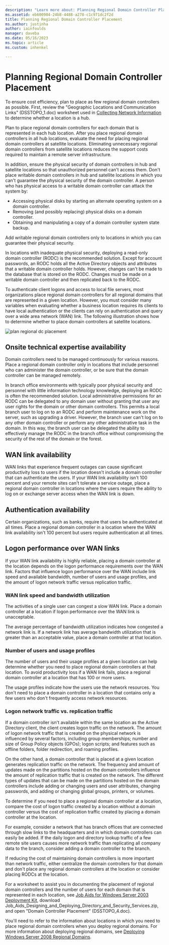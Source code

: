 ```yaml
---
description: "Learn more about: Planning Regional Domain Controller Placement"
ms.assetid: eb600904-24b8-4488-a278-c1c971dc2f2d
title: Planning Regional Domain Controller Placement
ms.author: justinha
author: iainfoulds
manager: daveba
ms.date: 05/16/2023
ms.topic: article
ms.custom: inhenkel

---
```


# Planning Regional Domain Controller Placement

To ensure cost efficiency, plan to place as few regional domain controllers as possible. First, review the "Geographic Locations and Communication Links" (DSSTOPO_1.doc) worksheet used in [Collecting Network Information](../../ad-ds/plan/Collecting-Network-Information.md) to determine whether a location is a hub.

Plan to place regional domain controllers for each domain that is represented in each hub location. After you place regional domain controllers in all hub locations, evaluate the need for placing regional domain controllers at satellite locations. Eliminating unnecessary regional domain controllers from satellite locations reduces the support costs required to maintain a remote server infrastructure.

In addition, ensure the physical security of domain controllers in hub and satellite locations so that unauthorized personnel can't access them. Don't place writable domain controllers in hub and satellite locations in which you can't guarantee the physical security of the domain controller. A person who has physical access to a writable domain controller can attack the system by:

- Accessing physical disks by starting an alternate operating system on a domain controller.
- Removing (and possibly replacing) physical disks on a domain controller.
- Obtaining and manipulating a copy of a domain controller system state backup.

Add writable regional domain controllers only to locations in which you can guarantee their physical security.

In locations with inadequate physical security, deploying a read-only domain controller (RODC) is the recommended solution. Except for account passwords, an RODC holds all the Active Directory objects and attributes that a writable domain controller holds. However, changes can't be made to the database that is stored on the RODC. Changes must be made on a writable domain controller and then replicated back to the RODC.

To authenticate client logons and access to local file servers, most organizations place regional domain controllers for all regional domains that are represented in a given location. However, you must consider many variables when evaluating whether a business location requires its clients to have local authentication or the clients can rely on authentication and query over a wide area network (WAN) link. The following illustration shows how to determine whether to place domain controllers at satellite locations.

![plan regional dc placement](media/Planning-Regional-Domain-Controller-Placement/49892c8c-2c99-4aab-92ba-808dbc8048e2.gif)

## Onsite technical expertise availability

Domain controllers need to be managed continuously for various reasons. Place a regional domain controller only in locations that include personnel who can administer the domain controller, or be sure that the domain controller can be managed remotely.

In branch office environments with typically poor physical security and personnel with little information technology knowledge, deploying an RODC is often the recommended solution. Local administrative permissions for an RODC can be delegated to any domain user without granting that user any user rights for the domain or other domain controllers. This permits a local branch user to log on to an RODC and perform maintenance work on the server, such as upgrading a driver. However, the branch user can't log on to any other domain controller or perform any other administrative task in the domain. In this way, the branch user can be delegated the ability to effectively manage the RODC in the branch office without compromising the security of the rest of the domain or the forest.

## WAN link availability

WAN links that experience frequent outages can cause significant productivity loss to users if the location doesn't include a domain controller that can authenticate the users. If your WAN link availability isn't 100 percent and your remote sites can't tolerate a service outage, place a regional domain controller in locations where the users require the ability to log on or exchange server access when the WAN link is down.

## Authentication availability

Certain organizations, such as banks, require that users be authenticated at all times. Place a regional domain controller in a location where the WAN link availability isn't 100 percent but users require authentication at all times.

## Logon performance over WAN links

If your WAN link availability is highly reliable, placing a domain controller at the location depends on the logon performance requirements over the WAN link. Factors that influence logon performance over the WAN include link speed and available bandwidth, number of users and usage profiles, and the amount of logon network traffic versus replication traffic.

### WAN link speed and bandwidth utilization

The activities of a single user can congest a slow WAN link. Place a domain controller at a location if logon performance over the WAN link is unacceptable.

The average percentage of bandwidth utilization indicates how congested a network link is. If a network link has average bandwidth utilization that is greater than an acceptable value, place a domain controller at that location.

### Number of users and usage profiles

The number of users and their usage profiles at a given location can help determine whether you need to place regional domain controllers at that location. To avoid productivity loss if a WAN link fails, place a regional domain controller at a location that has 100 or more users.

The usage profiles indicate how the users use the network resources. You don't need to place a domain controller in a location that contains only a few users who don't frequently access network resources.

### Logon network traffic vs. replication traffic

If a domain controller isn't available within the same location as the Active Directory client, the client creates logon traffic on the network. The amount of logon network traffic that is created on the physical network is influenced by several factors, including group memberships; number and size of Group Policy objects (GPOs); logon scripts; and features such as offline folders, folder redirection, and roaming profiles.

On the other hand, a domain controller that is placed at a given location generates replication traffic on the network. The frequency and amount of updates made on the partitions hosted on the domain controllers influence the amount of replication traffic that is created on the network. The different types of updates that can be made on the partitions hosted on the domain controllers include adding or changing users and user attributes, changing passwords, and adding or changing global groups, printers, or volumes.

To determine if you need to place a regional domain controller at a location, compare the cost of logon traffic created by a location without a domain controller versus the cost of replication traffic created by placing a domain controller at the location.

For example, consider a network that has branch offices that are connected through slow links to the headquarters and in which domain controllers can easily be added. If the daily logon and directory lookup traffic of a few remote site users causes more network traffic than replicating all company data to the branch, consider adding a domain controller to the branch.

If reducing the cost of maintaining domain controllers is more important than network traffic, either centralize the domain controllers for that domain and don't place any regional domain controllers at the location or consider placing RODCs at the location.

For a worksheet to assist you in documenting the placement of regional domain controllers and the number of users for each domain that is represented in each location, see [Job Aids for Windows Server 2003 Deployment Kit](https://microsoft.com/download/details.aspx?id=9608), download Job_Aids_Designing_and_Deploying_Directory_and_Security_Services.zip, and open "Domain Controller Placement" (DSSTOPO_4.doc).

You'll need to refer to the information about locations in which you need to place regional domain controllers when you deploy regional domains. For more information about deploying regional domains, see [Deploying Windows Server 2008 Regional Domains](/previous-versions/windows/it-pro/windows-server-2008-R2-and-2008/cc755118(v=ws.10)).
